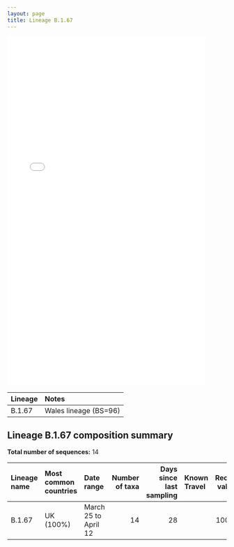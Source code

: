 ```yaml
---
layout: page
title: Lineage B.1.67
---
```




<embed src="../assets/images/B.1.67.pdf" type="application/pdf" width="90%" height="800px" />


| Lineage | Notes |
|:-----|:-----|
| B.1.67 | Wales lineage (BS=96) |

<h2>Lineage B.1.67 composition summary </h2>

<strong>Total number of sequences:</strong> 14

| Lineage name | Most common countries | Date range | Number of taxa |  Days since last sampling | Known Travel | Recall value |
|:-----|:-----|:-------|-------:|-------:|:---------|--------:|
| B.1.67 | UK (100%) | March 25 to April 12 | 14 | 28 |  | 100.0 |
